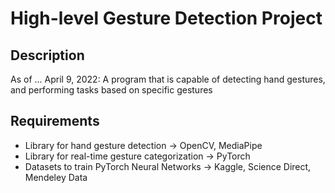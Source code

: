# High-level Gesture Detection Project

## Description
As of ...
April 9, 2022: A program that is capable of detecting hand gestures, and performing tasks based on specific gestures

## Requirements
* Library for hand gesture detection -> OpenCV, MediaPipe <br>
* Library for real-time gesture categorization -> PyTorch <br> 
* Datasets to train PyTorch Neural Networks -> Kaggle, Science Direct, Mendeley Data <br>
